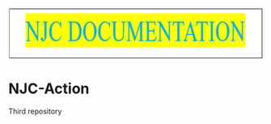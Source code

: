 [<img alt="Header" width="1360px" height="100px" src="images/njc_header.PNG" />](https://github.com/Wambaigm/NJC-Action/tree/main)



# NJC-Action
Third repository
